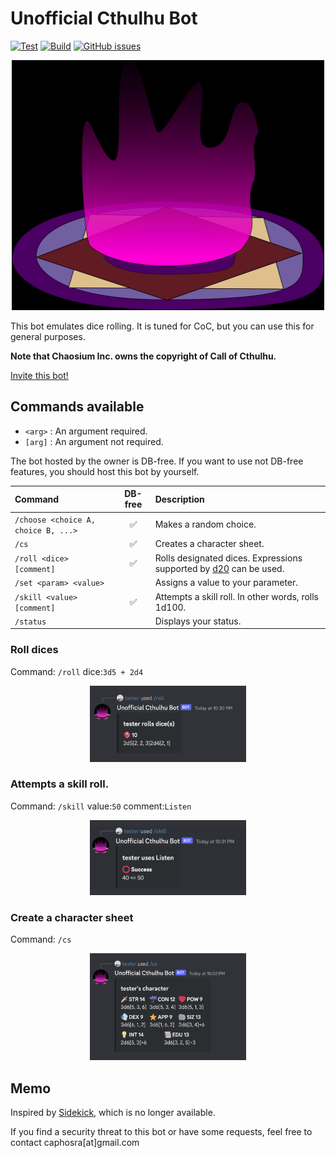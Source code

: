 # Unofficial Cthulhu Bot

[![Test](https://github.com/caphosra/cthulhu_bot/actions/workflows/test.yml/badge.svg)](https://github.com/caphosra/cthulhu_bot/actions/workflows/test.yml)
[![Build](https://github.com/caphosra/cthulhu_bot/actions/workflows/build.yml/badge.svg)](https://github.com/caphosra/cthulhu_bot/actions/workflows/build.yml)
[![GitHub issues](https://img.shields.io/github/issues/caphosra/cthulhu_bot)](https://github.com/caphosra/cthulhu_bot/issues)

<p align="center">
    <img width="500" height="400" src="https://raw.githubusercontent.com/caphosra/cthulhu_bot/master/img/icon.png">
</p>

This bot emulates dice rolling. It is tuned for CoC, but you can use this for general purposes.

**Note that  Chaosium Inc. owns the copyright of Call of Cthulhu.**

[Invite this bot!](https://discord.com/api/oauth2/authorize?client_id=811123481370558505&permissions=277025572928&scope=bot%20applications.commands)

## Commands available

- `<arg>` : An argument required.
- `[arg]` : An argument not required.

The bot hosted by the owner is DB-free. If you want to use not DB-free features, you should host this bot by yourself.

|Command|DB-free|Description|
|:---|:---:|:---|
|`/choose <choice A, choice B, ...>`|:white_check_mark:|Makes a random choice.|
|`/cs`|:white_check_mark:|Creates a character sheet.|
|`/roll <dice> [comment]`|:white_check_mark:|Rolls designated dices. Expressions supported by [d20](https://github.com/pholactery/d20) can be used.|
|`/set <param> <value>`||Assigns a value to your parameter.|
|`/skill <value> [comment]`|:white_check_mark:|Attempts a skill roll. In other words, rolls 1d100.|
|`/status`||Displays your status.|

### Roll dices

Command: `/roll` dice:`3d5 + 2d4`

<p align="center">
    <img width="250" height="122" src="https://raw.githubusercontent.com/caphosra/cthulhu_bot/master/img/01.png">
</p>

### Attempts a skill roll.

Command: `/skill` value:`50` comment:`Listen`

<p align="center">
    <img width="250" height="120" src="https://raw.githubusercontent.com/caphosra/cthulhu_bot/master/img/02.png">
</p>

### Create a character sheet

Command: `/cs`

<p align="center">
    <img width="250" height="171" src="https://raw.githubusercontent.com/caphosra/cthulhu_bot/master/img/03.png">
</p>

## Memo

Inspired by [Sidekick](https://github.com/ArtemGr/Sidekick), which is no longer available.

If you find a security threat to this bot or have some requests, feel free to contact caphosra[at]gmail.com
